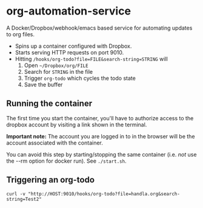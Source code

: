 # org-automation-service
A Docker/Dropbox/webhook/emacs based service for automating updates to org files.

- Spins up a container configured with Dropbox.
- Starts serving HTTP requests on port 9010.
- Hitting `/hooks/org-todo?file=FILE&search-string=STRING` will
  1. Open `~/Dropbox/org/FILE`
  2. Search for `STRING` in the file
  3. Trigger `org-todo` which cycles the todo state
  4. Save the buffer

## Running the container
The first time you start the container, you'll have to authorize access to the dropbox account by visiting a link shown in the terminal.

**Important note:** The account you are logged in to in the browser will be the account associated with the container.

You can avoid this step by starting/stopping the same container (i.e. *not* use the --rm option for docker run). See `./start.sh`.

## Triggering an org-todo

    curl -v "http://HOST:9010/hooks/org-todo?file=handla.org&search-string=Test2"

